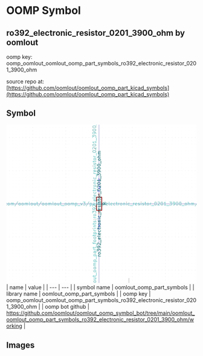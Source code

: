 # OOMP Symbol  
## ro392_electronic_resistor_0201_3900_ohm  by oomlout  
  
oomp key: oomp_oomlout_oomlout_oomp_part_symbols_ro392_electronic_resistor_0201_3900_ohm  
  
source repo at: [https://github.com/oomlout/oomlout_oomp_part_kicad_symbols](https://github.com/oomlout/oomlout_oomp_part_kicad_symbols)  
## Symbol  
  
[![working.png](working_600.png)](working.png)  
| name | value | 
| --- | --- | 
| symbol name | oomlout_oomp_part_symbols | 
| library name | oomlout_oomp_part_symbols | 
| oomp key | oomp_oomlout_oomlout_oomp_part_symbols_ro392_electronic_resistor_0201_3900_ohm | 
| oomp bot github | https://github.com/oomlout/oomlout_oomp_symbol_bot/tree/main/oomlout_oomlout_oomp_part_symbols_ro392_electronic_resistor_0201_3900_ohm/working | 
## Images  
